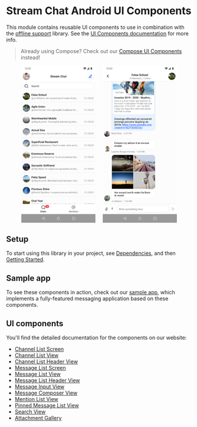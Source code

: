 # Stream Chat Android UI Components

This module contains reusable UI components to use in combination with the [offline support](../stream-chat-android-offline) library. See the [UI Components documentation](https://getstream.io/chat/docs/sdk/android/ui/overview/) for more info.

> Already using Compose? Check out our [Compose UI Components](../stream-chat-android-compose) instead!

<p align="center">
  <img alt="Channels screen" src="../docs/sample-channels.png" width="40%">
&nbsp; &nbsp;
  <img alt="Messages screen" src="../docs/sample-messages.png" width="40%">
</p>

## Setup

To start using this library in your project, see [Dependencies](https://getstream.io/chat/docs/sdk/android/basics/dependencies/), and then [Getting Started](https://getstream.io/chat/docs/sdk/android/basics/getting-started/).

## Sample app

To see these components in action, check out our [sample app](../stream-chat-android-ui-components-sample), which implements a fully-featured messaging application based on these components.

## UI components

You'll find the detailed documentation for the components on our website:

- [Channel List Screen](https://getstream.io/chat/docs/sdk/android/ui/channel-components/channel-list-screen/)
- [Channel List View](https://getstream.io/chat/docs/sdk/android/ui/channel-components/channel-list/)
- [Channel List Header View](https://getstream.io/chat/docs/sdk/android/ui/channel-components/channel-list-header/)
- [Message List Screen](https://getstream.io/chat/docs/sdk/android/ui/message-components/message-list-screen/)
- [Message List View](https://getstream.io/chat/docs/sdk/android/ui/message-components/message-list/)
- [Message List Header View](https://getstream.io/chat/docs/sdk/android/ui/message-components/message-list-header/)
- [Message Input View](https://getstream.io/chat/docs/sdk/android/ui/message-components/message-input/)
- [Message Composer View](https://getstream.io/chat/docs/sdk/android/ui/message-components/message-composer/)
- [Mention List View](https://getstream.io/chat/docs/sdk/android/ui/utility-components/mention-list-view/)
- [Pinned Message List View](https://getstream.io/chat/docs/sdk/android/ui/utility-components/pinned-message-list-view/)
- [Search View](https://getstream.io/chat/docs/sdk/android/ui/utility-components/search-view/)
- [Attachment Gallery](https://getstream.io/chat/docs/sdk/android/ui/utility-components/attachment-gallery/)
